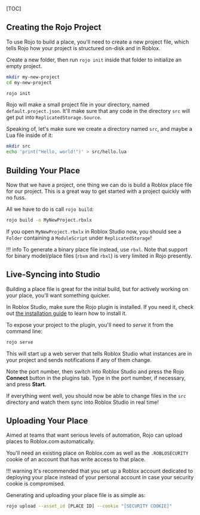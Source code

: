 [TOC]

## Creating the Rojo Project

To use Rojo to build a place, you'll need to create a new project file, which tells Rojo how your project is structured on-disk and in Roblox.

Create a new folder, then run `rojo init` inside that folder to initialize an empty project.

```sh
mkdir my-new-project
cd my-new-project

rojo init
```

Rojo will make a small project file in your directory, named `default.project.json`. It'll make sure that any code in the directory `src` will get put into `ReplicatedStorage.Source`.

Speaking of, let's make sure we create a directory named `src`, and maybe a Lua file inside of it:

```sh
mkdir src
echo 'print("Hello, world!")' > src/hello.lua
```

## Building Your Place
Now that we have a project, one thing we can do is build a Roblox place file for our project. This is a great way to get started with a project quickly with no fuss.

All we have to do is call `rojo build`:

```sh
rojo build -o MyNewProject.rbxlx
```

If you open `MyNewProject.rbxlx` in Roblox Studio now, you should see a `Folder` containing a `ModuleScript` under `ReplicatedStorage`!

!!! info
    To generate a binary place file instead, use `rbxl`. Note that support for binary model/place files (`rbxm` and `rbxl`) is very limited in Rojo presently.

## Live-Syncing into Studio
Building a place file is great for the initial build, but for actively working on your place, you'll want something quicker.

In Roblox Studio, make sure the Rojo plugin is installed. If you need it, check out [the installation guide](installation) to learn how to install it.

To expose your project to the plugin, you'll need to _serve_ it from the command line:

```sh
rojo serve
```

This will start up a web server that tells Roblox Studio what instances are in your project and sends notifications if any of them change.

Note the port number, then switch into Roblox Studio and press the Rojo **Connect** button in the plugins tab. Type in the port number, if necessary, and press **Start**.

If everything went well, you should now be able to change files in the `src` directory and watch them sync into Roblox Studio in real time!

## Uploading Your Place
Aimed at teams that want serious levels of automation, Rojo can upload places to Roblox.com automatically.

You'll need an existing place on Roblox.com as well as the `.ROBLOSECURITY` cookie of an account that has write access to that place.

!!! warning
    It's recommended that you set up a Roblox account dedicated to deploying your place instead of your personal account in case your security cookie is compromised.

Generating and uploading your place file is as simple as:

```sh
rojo upload --asset_id [PLACE ID] --cookie "[SECURITY COOKIE]"
```